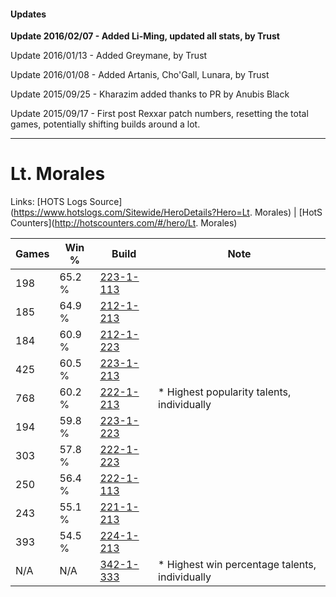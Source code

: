 #### Updates
**Update 2016/02/07 - Added Li-Ming, updated all stats, by Trust**

Update 2016/01/13 - Added Greymane, by Trust

Update 2016/01/08 - Added Artanis, Cho'Gall, Lunara, by Trust

Update 2015/09/25 - Kharazim added thanks to PR by Anubis Black

Update 2015/09/17 - First post Rexxar patch numbers, resetting the total games, potentially shifting builds around a lot.

***

# Lt. Morales

Links: [HOTS Logs Source](https://www.hotslogs.com/Sitewide/HeroDetails?Hero=Lt. Morales) | [HotS Counters](http://hotscounters.com/#/hero/Lt. Morales)

Games  | Win %  | Build     | Note
-----  | -----  | -----     | ----
198    | 65.2 % | [223-1-113](http://www.heroesfire.com/hots/talent-calculator/lt-morales#kg79) | 
185    | 64.9 % | [212-1-213](http://www.heroesfire.com/hots/talent-calculator/lt-morales#kFHz) | 
184    | 60.9 % | [212-1-223](http://www.heroesfire.com/hots/talent-calculator/lt-morales#kFI7) | 
425    | 60.5 % | [223-1-213](http://www.heroesfire.com/hots/talent-calculator/lt-morales#kg8j) | 
768    | 60.2 % | [222-1-213](http://www.heroesfire.com/hots/talent-calculator/lt-morales#kdiT) | * Highest popularity talents, individually
194    | 59.8 % | [223-1-223](http://www.heroesfire.com/hots/talent-calculator/lt-morales#kg8t) | 
303    | 57.8 % | [222-1-223](http://www.heroesfire.com/hots/talent-calculator/lt-morales#kdid) | 
250    | 56.4 % | [222-1-113](http://www.heroesfire.com/hots/talent-calculator/lt-morales#kdgv) | 
243    | 55.1 % | [221-1-213](http://www.heroesfire.com/hots/talent-calculator/lt-morales#kbGD) | 
393    | 54.5 % | [224-1-213](http://www.heroesfire.com/hots/talent-calculator/lt-morales#kiaz) | 
N/A    | N/A    | [342-1-333](http://www.heroesfire.com/hots/talent-calculator/lt-morales#pCiL) | * Highest win percentage talents, individually
